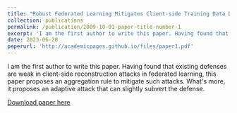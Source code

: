 ```yaml
---
title: "Robust Federated Learning Mitigates Client-side Training Data Distribution Inference Attacks"
collection: publications
permalink: /publication/2009-10-01-paper-title-number-1
excerpt: 'I am the first author to write this paper. Having found that existing defenses are weak in client-side reconstruction attacks in federated learning, this paper proposes an aggregation rule to mitigate such attacks. What's more, it proposes an adaptive attack that can slightly subvert the defense. This paper is submitted on NDSS 2024.'
date: 2023-06-28
paperurl: 'http://academicpages.github.io/files/paper1.pdf'
---
```

I am the first author to write this paper. Having found that existing defenses are weak in client-side reconstruction attacks in federated learning, this paper proposes an aggregation rule to mitigate such attacks. What's more, it proposes an adaptive attack that can slightly subvert the defense. 

[Download paper here](http://academicpages.github.io/files/paper1.pdf)
